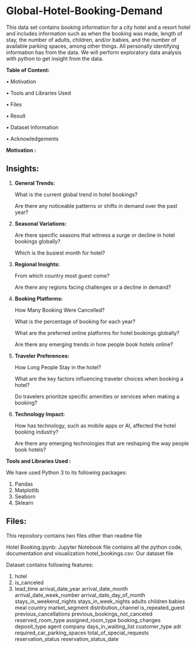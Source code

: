 # Global-Hotel-Booking-Demand
This data set contains booking information for a city hotel and a resort hotel and includes information such as when the booking was made, length of stay, the number of adults, children, and/or babies, and the number of available parking spaces, among other things. All personally identifying information has from the data.
We will perform exploratory data analysis with python to get insight from the data.

**Table of Content:**


•	Motivation

•	Tools and Libraries Used

•	Files

•	Result

•	Dataset Information

•	Acknowledgements

**Motivation :**

## Insights:

1. **General Trends:**

    What is the current global trend in hotel bookings?

    Are there any noticeable patterns or shifts in demand over the past year?

2. **Seasonal Variations:**

    Are there specific seasons that witness a surge or decline in hotel bookings globally?

    Which is the busiest month for hotel?

3. **Regional Insights:**

    From which country most guest come?

    Are there any regions facing challenges or a decline in demand?

4. **Booking Platforms:**

    How Many Booking Were Cancelled?
   
    What is the percentage of booking for each year?
   
    What are the preferred online platforms for hotel bookings globally?

    Are there any emerging trends in how people book hotels online?

6. **Traveler Preferences:**

    How Long People Stay in the hotel?

    What are the key factors influencing traveler choices when booking a hotel?

    Do travelers prioritize specific amenities or services when making a booking?

7. **Technology Impact:**

    How has technology, such as mobile apps or AI, affected the hotel booking industry?

    Are there any emerging technologies that are reshaping the way people book hotels?

**Tools and Libraries Used :**

We have used Python 3 to its following packages:

1.	Pandas
2.	Matplotlib
3.	Seaborn
4.	Sklearn

## Files:

This repository contains two files other than readme file

Hotel Booking.ipynb: Jupyter Notebook file contains all the python code, documentation and visualization
hotel_bookings.csv: Our dataset file

Dataset contains following features:

1. hotel
2. is_canceled
3. lead_time
arrival_date_year
arrival_date_month
arrival_date_week_number
arrival_date_day_of_month
stays_in_weekend_nights
stays_in_week_nights
adults
children
babies
meal
country
market_segment
distribution_channel
is_repeated_guest
previous_cancellations
previous_bookings_not_canceled
reserved_room_type
assigned_room_type
booking_changes
deposit_type
agent
company
days_in_waiting_list
customer_type
adr
required_car_parking_spaces
total_of_special_requests
reservation_status
reservation_status_date
